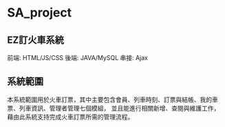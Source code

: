 # SA_project
## EZ訂火車系統

前端: HTML/JS/CSS
後端: JAVA/MySQL
串接: Ajax

## 系統範圍
本系統範圍用於火車訂票，其中主要包含會員、列車時刻、訂票與結帳、我的車票、列車資訊、管理者管理七個模組，
並且能進行相關新增、查閱與維護工作，藉由此系統支持完成火車訂票所需的管理流程。
